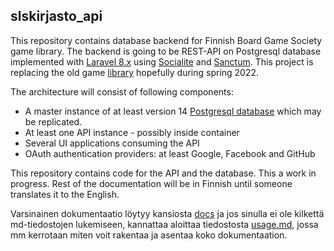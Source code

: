 ## slskirjasto_api

This repository contains database backend for Finnish Board Game Society game library. The backend is going to be REST-API on Postgresql database implemented with 
[Laravel 8.x](www.laravel.com) using [Socialite](https://laravel.com/docs/8.x/socialite) and [Sanctum](https://laravel.com/docs/8.x/sanctum). This project is replacing the old game [library](https://github.com/daFool/slskirjasto) hopefully during spring 2022.

The architecture will consist of following components:
* A master instance of at least version 14 [Postgresql database](www.Postgresql.org) which may be replicated. 
* At least one API instance - possibly inside container
* Several UI applications consuming the API
* OAuth authentication providers: at least Google, Facebook and GitHub

This repository contains code for the API and the database. This a work in progress. Rest of the documentation will be in Finnish until someone translates it to the English.

Varsinainen dokumentaatio löytyy kansiosta [docs](docs/) ja jos sinulla ei ole kilkettä md-tiedostojen lukemiseen, kannattaa aloittaa tiedostosta [usage.md](docs/usage.md), jossa mm kerrotaan miten voit rakentaa ja asentaa koko dokumentaation.

